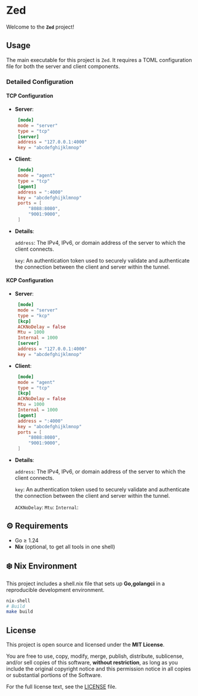 # Zed


Welcome to the **`Zed`** project!

## Usage

The main executable for this project is `Zed`. It requires a TOML configuration file for both the server and client components.


### Detailed Configuration

#### TCP Configuration
* **Server**:

   ```toml
    [mode]
    mode = "server"
    type = "tcp"
    [server]
    address = "127.0.0.1:4000"
    key = "abcdefghijklmnop"
   ```
* **Client**:

   ```toml
    [mode]
    mode = "agent"
    type = "tcp"
    [agent]
    address = ":4000"
    key = "abcdefghijklmnop"
    ports = [
        "8088:8080",
        "9001:9000",
    ]

   ```
* **Details**:

   `address`: The IPv4, IPv6, or domain address of the server to which the client connects.

   `key`: An authentication token used to securely validate and authenticate the connection between the client and server within the tunnel.



#### KCP Configuration
* **Server**:

   ```toml
    [mode]
    mode = "server"
    type = "kcp"
    [kcp]
    ACKNoDelay = false
    Mtu = 1000
    Internal = 1000
    [server]
    address = "127.0.0.1:4000"
    key = "abcdefghijklmnop"
   ```
* **Client**:

   ```toml
    [mode]
    mode = "agent"
    type = "tcp"
    [kcp]
    ACKNoDelay = false
    Mtu = 1000
    Internal = 1000
    [agent]
    address = ":4000"
    key = "abcdefghijklmnop"
    ports = [
        "8088:8080",
        "9001:9000",
    ]

   ```
* **Details**:

   `address`: The IPv4, IPv6, or domain address of the server to which the client connects.

   `key`: An authentication token used to securely validate and authenticate the connection between the client and server within the tunnel.

   `ACKNoDelay`: 
   `Mtu`:
   `Internal`:


## ⚙️ Requirements

- Go ≥ 1.24  
- **Nix** (optional, to get all tools in one shell)


## ❄️ Nix Environment

This project includes a shell.nix file that sets up **Go,golangci** in a reproducible development environment.

```bash
nix-shell
# Build
make build

```

## License

This project is open source and licensed under the **MIT License**.  

You are free to use, copy, modify, merge, publish, distribute, sublicense, and/or sell copies of this software, **without restriction**, as long as you include the original copyright notice and this permission notice in all copies or substantial portions of the Software.

For the full license text, see the [LICENSE](./LICENSE) file.


